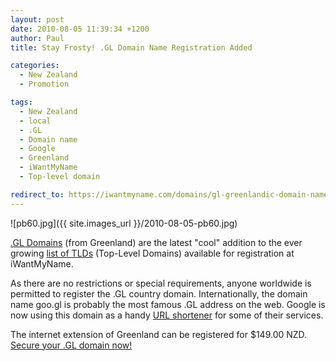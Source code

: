 ```yaml
---
layout: post
date: 2010-08-05 11:39:34 +1200
author: Paul
title: Stay Frosty! .GL Domain Name Registration Added

categories:
  - New Zealand
  - Promotion

tags:
  - New Zealand
  - local
  - .GL
  - Domain name
  - Google
  - Greenland
  - iWantMyName
  - Top-level domain

redirect_to: https://iwantmyname.com/domains/gl-greenlandic-domain-name-registration-for-greenland
---
```


![pb60.jpg]({{ site.images_url }}/2010-08-05-pb60.jpg)

[.GL Domains](https://iwantmyname.co.nz/domains/gl-greenlandic-domain-name-registration-for-greenland) (from Greenland) are the latest "cool" addition to the ever growing [list of TLDs](https://iwantmyname.co.nz/domains/domain-name-registration-list-of-extensions) (Top-Level Domains) available for registration at iWantMyName. 

As there are no restrictions or special requirements, anyone worldwide is permitted to register the .GL country domain. Internationally, the domain name goo.gl is probably the most famous .GL address on the web. Google is now using this domain as a handy [URL shortener](https://iwantmyname.co.nz/services/url-shortener) for some of their services.

The internet extension of Greenland can be registered for $149.00 NZD. [Secure your .GL domain now!](https://iwantmyname.co.nz/domains/gl-greenlandic-domain-name-registration-for-greenland)
